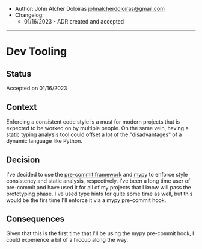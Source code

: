 - Author: John Alcher Doloiras <johnalcherdoloiras@gmail.com>
- Changelog:
    - 01/16/2023 - ADR created and accepted

---

# Dev Tooling

## Status

Accepted on 01/16/2023

## Context

Enforcing a consistent code style is a must for modern projects that is expected to be worked on by multiple people. On
the same vein, having a static typing analysis tool could offset a lot of the "disadvantages" of a dynamic language like
Python.

## Decision

I've decided to use the [pre-commit framework](https://github.com/pre-commit) and [mypy](https://mypy-lang.org/) to
enforce style consistency and static analysis, respectively. I've been a long time user of pre-commit and have used it
for all of my projects that I know will pass the prototyping phase. I've used type hints for quite some time as well,
but this would be the firs time I'll enforce it via a mypy pre-commit hook.

## Consequences

Given that this is the first time that I'll be using the mypy pre-commit hook, I could experience a bit of a hiccup
along the way.